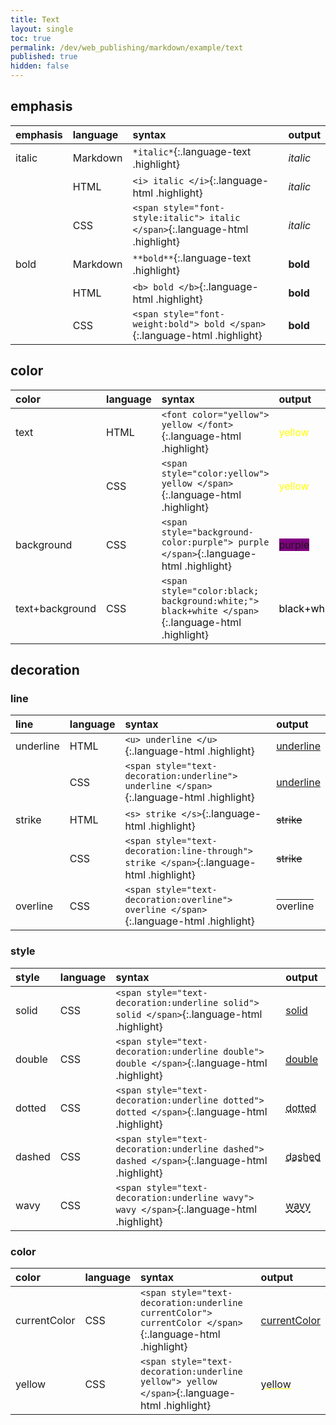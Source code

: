 ```yaml
---
title: Text
layout: single
toc: true
permalink: /dev/web_publishing/markdown/example/text
published: true
hidden: false
---
```


## emphasis

| emphasis | language | syntax | output |
| :-       | :-       | :-     | :-     |
| italic | Markdown | `*italic*`{:.language-text .highlight} | *italic* |
|        | HTML     | `<i> italic </i>`{:.language-html .highlight} | <i> italic </i> |
|        | CSS      | `<span style="font-style:italic"> italic </span>`{:.language-html .highlight} | <span style="font-style:italic"> italic </span> |
| bold | Markdown | `**bold**`{:.language-text .highlight} | **bold** |
|      | HTML     | `<b> bold </b>`{:.language-html .highlight} | <b> bold </b> |
|      | CSS      | `<span style="font-weight:bold"> bold </span>`{:.language-html .highlight} | <span style="font-weight:bold"> bold </span> |

## color

| color | language | syntax | output |
| :-    | :-       | :-     | :-     |
| text | HTML | `<font color="yellow"> yellow </font>`{:.language-html .highlight} | <font color="yellow"> yellow </font> |
|      | CSS  | `<span style="color:yellow"> yellow </span>`{:.language-html .highlight} | <span style="color:yellow"> yellow </span> |
| background | CSS | `<span style="background-color:purple"> purple </span>`{:.language-html .highlight} | <span style="background-color:purple"> purple </span> |
| text+background | CSS | `<span style="color:black; background:white;"> black+white </span>`{:.language-html .highlight} | <span style="color:black; background:white;"> black+white </span> |

## decoration

### line

| line | language | syntax | output |
| :-   | :-       | :-     | :-     |
| underline | HTML | `<u> underline </u>`{:.language-html .highlight} | <u> underline </u> |
|           | CSS  | `<span style="text-decoration:underline"> underline </span>`{:.language-html .highlight} | <span style="text-decoration:underline"> underline </span> |
| strike    | HTML | `<s> strike </s>`{:.language-html .highlight} | <s> strike </s> |
|           | CSS  | `<span style="text-decoration:line-through"> strike </span>`{:.language-html .highlight} | <span style="text-decoration:line-through"> strike </span> |
| overline  | CSS | `<span style="text-decoration:overline"> overline </span>`{:.language-html .highlight} | <span style="text-decoration:overline"> overline </span> |

### style

| style | language | syntax | output |
| :-    | :-       | :-     | :-     |
| solid  | CSS | `<span style="text-decoration:underline solid"> solid </span>`{:.language-html .highlight} | <span style="text-decoration:underline solid"> solid </span> |
| double | CSS | `<span style="text-decoration:underline double"> double </span>`{:.language-html .highlight} | <span style="text-decoration:underline double"> double </span> |
| dotted | CSS | `<span style="text-decoration:underline dotted"> dotted </span>`{:.language-html .highlight} | <span style="text-decoration:underline dotted"> dotted </span> |
| dashed | CSS | `<span style="text-decoration:underline dashed"> dashed </span>`{:.language-html .highlight} | <span style="text-decoration:underline dashed"> dashed </span> |
| wavy   | CSS | `<span style="text-decoration:underline wavy"> wavy </span>`{:.language-html .highlight} | <span style="text-decoration:underline wavy"> wavy </span> |

### color
       
| color | language | syntax | output |
| :-    | :-       | :-     | :-     |
| currentColor | CSS | `<span style="text-decoration:underline currentColor"> currentColor </span>`{:.language-html .highlight} | <span style="text-decoration:underline currentColor"> currentColor </span> |
| yellow       | CSS | `<span style="text-decoration:underline yellow"> yellow </span>`{:.language-html .highlight} | <span style="text-decoration:underline yellow"> yellow </span> |
